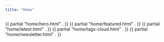 ```yaml
---
title: "Home"
---
```

{{ partial "home/hero.html" . }}
{{ partial "home/featured.html" . }}
{{ partial "home/latest.html" . }}
{{ partial "home/tags-cloud.html" . }}
{{ partial "home/newsletter.html" . }}